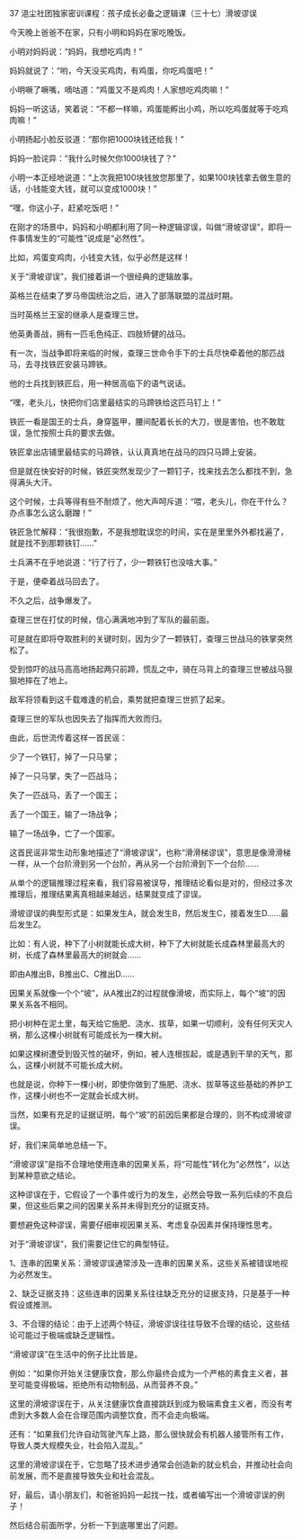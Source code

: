 37 浥尘社团独家密训课程：孩子成长必备之逻辑课（三十七）滑坡谬误



今天晚上爸爸不在家，只有小明和妈妈在家吃晚饭。

小明对妈妈说：“妈妈，我想吃鸡肉！”

妈妈就说了：“哟，今天没买鸡肉，有鸡蛋，你吃鸡蛋吧！”

小明噘了噘嘴，嘀咕道：“鸡蛋又不是鸡肉！人家想吃鸡肉嘛！”



妈妈一听这话，笑着说：“不都一样嘛，鸡蛋能孵出小鸡，所以吃鸡蛋就等于吃鸡肉嘛！”

小明扬起小脸反驳道：“那你把1000块钱还给我！”

妈妈一脸诧异：“我什么时候欠你1000块钱了？”

小明一本正经地说道：“上次我把100块钱放您那里了，如果100块钱拿去做生意的话，小钱能变大钱，就可以变成1000块！”

“嘿，你这小子，赶紧吃饭吧！”



在刚才的场景中，妈妈和小明都利用了同一种逻辑谬误，叫做“滑坡谬误”，即将一件事情发生的“可能性”说成是“必然性”。

比如，鸡蛋变鸡肉，小钱变大钱，似乎必然是这样！



关于“滑坡谬误”，我们接着讲一个很经典的逻辑故事。



英格兰在结束了罗马帝国统治之后，进入了部落联盟的混战时期。

当时英格兰王室的继承人是查理三世。

他英勇善战，拥有一匹毛色纯正、四肢矫健的战马。



有一次，当战争即将来临的时候，查理三世命令手下的士兵尽快牵着他的那匹战马，去寻找铁匠安装马蹄铁。

他的士兵找到铁匠后，用一种居高临下的语气说话。

“嘿，老头儿，快把你们店里最结实的马蹄铁给这匹马钉上！”



铁匠一看是国王的士兵，身穿盔甲，腰间配着长长的大刀，很是害怕，也不敢耽误，急忙按照士兵的要求去做。

铁匠拿出店铺里最结实的马蹄铁，认认真真地在战马的四只马蹄上安装。



但是就在快安好的时候，铁匠突然发现少了一颗钉子，找来找去怎么都找不到，急得满头大汗。

这个时候，士兵等得有些不耐烦了，他大声呵斥道：“喂，老头儿，你在干什么？办点事怎么这么磨蹭！”

铁匠急忙解释：“我很抱歉，不是我想耽误您的时间，实在是里里外外都找遍了，就是找不到那颗铁钉……”

士兵满不在乎地说道：“行了行了，少一颗铁钉也没啥大事。”

于是，便牵着战马回去了。



不久之后，战争爆发了。

查理三世在打仗的时候，信心满满地冲到了军队的最前面。

可是就在即将夺取胜利的关键时刻，因为少了一颗铁钉，查理三世战马的铁掌突然松了。

受到惊吓的战马高高地扬起两只前蹄，慌乱之中，骑在马背上的查理三世被战马狠狠地摔在了地上。

敌军将领看到这千载难逢的机会，乘势就把查理三世抓了起来。

查理三世的军队也因失去了指挥而大败而归。



由此，后世流传着这样一首民谣：

少了一个铁钉，掉了一只马掌；

掉了一只马掌，失了一匹战马；

失了一匹战马，丢了一个国王；

丢了一个国王，输了一场战争；

输了一场战争，亡了一个国家。



这首民谣非常生动形象地描述了“滑坡谬误”，也称“滑滑梯谬误”，意思是像滑滑梯一样，从一个台阶滑到另一个台阶，再从另一个台阶滑到下一个台阶……

从单个的逻辑推理过程来看，我们容易被误导，推理结论看似是对的，但经过多次推理后，推理结果离真相越来越远，结果就变成了谬误。



滑坡谬误的典型形式是：如果发生A，就会发生B，然后发生C，接着发生D……最后发生Z。

比如：有人说，种下了小树就能长成大树，种下了大树就能长成森林里最高大的树，长成了森林里最高大的树就会……

即由A推出B，B推出C、C推出D……

因果关系就像一个个“坡”，从A推出Z的过程就像滑坡，而实际上，每个“坡”的因果关系各不相同。

把小树种在泥土里，每天给它施肥、浇水、拔草，如果一切顺利，没有任何天灾人祸，那么这棵小树就有可能成长为一棵大树。

如果这棵树遭受到毁灭性的破坏，例如，被人连根拔起，或是遇到干旱的天气，那么，这棵小树就不可能长成大树。

也就是说，你种下一棵小树，即使你做到了施肥、浇水、拔草等这些基础的养护工作，这棵小树也不一定就会长成大树。

当然，如果有充足的证据证明，每个“坡”的前因后果都是合理的，则不构成滑坡谬误。



好，我们来简单地总结一下。

“滑坡谬误”是指不合理地使用连串的因果关系，将“可能性”转化为“必然性”，以达到某种意欲之结论。

这种谬误在于，它假设了一个事件或行为的发生，必然会导致一系列后续的不良后果，但这些后果之间的因果关系并未得到充分的证据支持。 

要想避免这种谬误，需要仔细审视因果关系、考虑复杂因素并保持理性思考。 



对于“滑坡谬误”，我们需要记住它的典型特征。

1、连串的因果关系：滑坡谬误通常涉及一连串的因果关系，这些关系被错误地视为必然发生。

2、缺乏证据支持：这些连串的因果关系往往缺乏充分的证据支持，只是基于一种假设或推测。

3、不合理的结论：由于上述两个特征，滑坡谬误往往导致不合理的结论，这些结论可能过于极端或缺乏逻辑性。



“滑坡谬误”在生活中的例子比比皆是。

例如：“如果你开始关注健康饮食，那么你最终会成为一个严格的素食主义者，甚至可能变得极端，拒绝所有动物制品，从而营养不良。”

这里的滑坡谬误在于，从关注健康饮食直接跳跃到成为极端素食主义者，而没有考虑到大多数人会在合理范围内调整饮食，而不会走向极端。



还有：“如果我们允许自动驾驶汽车上路，那么很快就会有机器人接管所有工作，导致人类大规模失业，社会陷入混乱。”

这里的滑坡谬误在于，它忽略了技术进步通常会创造新的就业机会，并推动社会向前发展，而不是直接导致失业和社会混乱。



好，最后，请小朋友们，和爸爸妈妈一起找一找，或者编写出一个滑坡谬误的例子！

然后结合前面所学，分析一下到底哪里出了问题。



